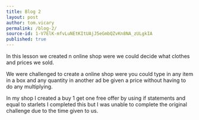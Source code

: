 ```yaml
---
title: Blog 2
layout: post
author: tom.vicary
permalink: /blog-2/
source-id: 1-V7ElK-mfvLuNEtKItUAjJ5eGmbQZvKn8NA_zULgkIA
published: true
---
```

In this lesson we created n online shop were we could decide what clothes and prices we sold. 

We were challenged to create a online shop were you could type in any item in a box and any quantity in another ad be given a price without having to do any multiplying.

In my shop I created a buy 1 get one free offer by using if statements and equal to starlets I completed this but I was unable to complete the original challenge due to the time given to us.

